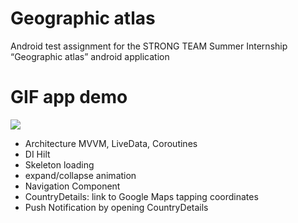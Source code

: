 # Geographic atlas
Android test assignment for the STRONG TEAM Summer Internship
“Geographic atlas” android application

# GIF app demo
![](https://github.com/Anelkad/Geographic-atlas/blob/main/video_demo.gif)

- Architecture MVVM, LiveData, Coroutines
- DI Hilt
- Skeleton loading
- expand/collapse animation
- Navigation Component
- CountryDetails: link to Google Maps tapping coordinates
- Push Notification by opening CountryDetails